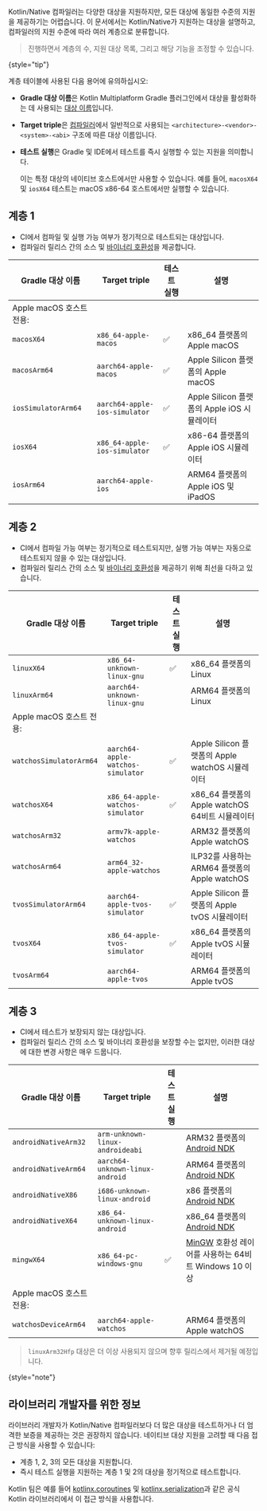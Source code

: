 [//]: # (title: Kotlin/Native 대상 지원)

Kotlin/Native 컴파일러는 다양한 대상을 지원하지만, 모든 대상에 동일한 수준의 지원을 제공하기는 어렵습니다. 이 문서에서는 Kotlin/Native가 지원하는 대상을 설명하고, 컴파일러의 지원 수준에 따라 여러 계층으로 분류합니다.

> 진행하면서 계층의 수, 지원 대상 목록, 그리고 해당 기능을 조정할 수 있습니다.
> 
{style="tip"}

계층 테이블에 사용된 다음 용어에 유의하십시오:

*   **Gradle 대상 이름**은 Kotlin Multiplatform Gradle 플러그인에서 대상을 활성화하는 데 사용되는 [대상 이름](https://www.jetbrains.com/help/kotlin-multiplatform-dev/multiplatform-dsl-reference.html#targets)입니다.
*   **Target triple**은 [컴파일러](https://clang.llvm.org/docs/CrossCompilation.html#target-triple)에서 일반적으로 사용되는 `<architecture>-<vendor>-<system>-<abi>` 구조에 따른 대상 이름입니다.
*   **테스트 실행**은 Gradle 및 IDE에서 테스트를 즉시 실행할 수 있는 지원을 의미합니다.
  
    이는 특정 대상의 네이티브 호스트에서만 사용할 수 있습니다. 예를 들어, `macosX64` 및 `iosX64` 테스트는 macOS x86-64 호스트에서만 실행할 수 있습니다.

## 계층 1

*   CI에서 컴파일 및 실행 가능 여부가 정기적으로 테스트되는 대상입니다.
*   컴파일러 릴리스 간의 소스 및 [바이너리 호환성](https://youtrack.jetbrains.com/issue/KT-42293)을 제공합니다.

| Gradle 대상 이름      | Target triple                 | 테스트 실행 | 설명                                       |
|-----------------------|-------------------------------|-------------|--------------------------------------------|
| Apple macOS 호스트 전용: |                               |             |                                            |
| `macosX64`            | `x86_64-apple-macos`          | ✅           | x86_64 플랫폼의 Apple macOS                |
| `macosArm64`          | `aarch64-apple-macos`         | ✅           | Apple Silicon 플랫폼의 Apple macOS         |
| `iosSimulatorArm64`   | `aarch64-apple-ios-simulator` | ✅           | Apple Silicon 플랫폼의 Apple iOS 시뮬레이터 |
| `iosX64`             | `x86_64-apple-ios-simulator`  | ✅           | x86-64 플랫폼의 Apple iOS 시뮬레이터       |
| `iosArm64`            | `aarch64-apple-ios`           |             | ARM64 플랫폼의 Apple iOS 및 iPadOS         |

## 계층 2

*   CI에서 컴파일 가능 여부는 정기적으로 테스트되지만, 실행 가능 여부는 자동으로 테스트되지 않을 수 있는 대상입니다.
*   컴파일러 릴리스 간의 소스 및 [바이너리 호환성](https://youtrack.jetbrains.com/issue/KT-42293)을 제공하기 위해 최선을 다하고 있습니다.

| Gradle 대상 이름      | Target triple                     | 테스트 실행 | 설명                                           |
|-----------------------|-----------------------------------|-------------|------------------------------------------------|
| `linuxX64`            | `x86_64-unknown-linux-gnu`        | ✅           | x86_64 플랫폼의 Linux                          |
| `linuxArm64`          | `aarch64-unknown-linux-gnu`       |             | ARM64 플랫폼의 Linux                           |
| Apple macOS 호스트 전용: |                                   |             |                                                |
| `watchosSimulatorArm64` | `aarch64-apple-watchos-simulator` | ✅           | Apple Silicon 플랫폼의 Apple watchOS 시뮬레이터 |
| `watchosX64`          | `x86_64-apple-watchos-simulator`  | ✅           | x86_64 플랫폼의 Apple watchOS 64비트 시뮬레이터 |
| `watchosArm32`        | `armv7k-apple-watchos`            |             | ARM32 플랫폼의 Apple watchOS                   |
| `watchosArm64`        | `arm64_32-apple-watchos`          |             | ILP32를 사용하는 ARM64 플랫폼의 Apple watchOS  |
| `tvosSimulatorArm64`  | `aarch64-apple-tvos-simulator`    | ✅           | Apple Silicon 플랫폼의 Apple tvOS 시뮬레이터   |
| `tvosX64`             | `x86_64-apple-tvos-simulator`     | ✅           | x86_64 플랫폼의 Apple tvOS 시뮬레이터          |
| `tvosArm64`           | `aarch64-apple-tvos`              |             | ARM64 플랫폼의 Apple tvOS                      |

## 계층 3

*   CI에서 테스트가 보장되지 않는 대상입니다.
*   컴파일러 릴리스 간의 소스 및 바이너리 호환성을 보장할 수는 없지만, 이러한 대상에 대한 변경 사항은 매우 드뭅니다.

| Gradle 대상 이름      | Target triple                   | 테스트 실행 | 설명                                                             |
|-----------------------|---------------------------------|-------------|------------------------------------------------------------------|
| `androidNativeArm32`  | `arm-unknown-linux-androideabi` |             | ARM32 플랫폼의 [Android NDK](https://developer.android.com/ndk)  |
| `androidNativeArm64`  | `aarch64-unknown-linux-android` |             | ARM64 플랫폼의 [Android NDK](https://developer.android.com/ndk)  |
| `androidNativeX86`    | `i686-unknown-linux-android`    |             | x86 플랫폼의 [Android NDK](https://developer.android.com/ndk)    |
| `androidNativeX64`    | `x86_64-unknown-linux-android`  |             | x86_64 플랫폼의 [Android NDK](https://developer.android.com/ndk) |
| `mingwX64`            | `x86_64-pc-windows-gnu`         | ✅           | [MinGW](https://www.mingw-w64.org) 호환성 레이어를 사용하는 64비트 Windows 10 이상 |
| Apple macOS 호스트 전용: |                                 |             |                                                                  |
| `watchosDeviceArm64`  | `aarch64-apple-watchos`         |             | ARM64 플랫폼의 Apple watchOS                                     |

> `linuxArm32Hfp` 대상은 더 이상 사용되지 않으며 향후 릴리스에서 제거될 예정입니다.
> 
{style="note"}

## 라이브러리 개발자를 위한 정보

라이브러리 개발자가 Kotlin/Native 컴파일러보다 더 많은 대상을 테스트하거나 더 엄격한 보증을 제공하는 것은 권장하지 않습니다. 네이티브 대상 지원을 고려할 때 다음 접근 방식을 사용할 수 있습니다:

*   계층 1, 2, 3의 모든 대상을 지원합니다.
*   즉시 테스트 실행을 지원하는 계층 1 및 2의 대상을 정기적으로 테스트합니다.

Kotlin 팀은 예를 들어 [kotlinx.coroutines](coroutines-guide.md) 및 [kotlinx.serialization](serialization.md)과 같은 공식 Kotlin 라이브러리에서 이 접근 방식을 사용합니다.